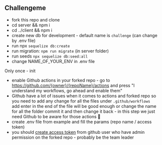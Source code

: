 ## Challengeme


- fork this repo and clone
- cd server && npm i
- cd ../client && npm i
- create new db for development - default name is `challenge` (can change by .env file)
- run npx `sequelize db:create`
- run migration: `npm run migrate` (in server folder)
- run seeds `npx sequelize db:seed:all`
- change NAME_OF_YOUR_ENV in .env file

Only once - init
- enable Github actions in your forked repo - go to https://github.com/{owner}/{repoName}/actions and press "I understand my workflows, go ahead and enable them"
- Github have a lot of issues when it comes to actions and forked repo so you need to add any change for all the files under `.github/workflows` add enter in the end of the file will be good enough or change the name for all the folder commit it and then change it back - in this step we just need Github to be aware for those actions 🥵
- create .env file from example and fill the params (repo name / access token)
- you should [create access token](https://docs.github.com/en/free-pro-team@latest/github/authenticating-to-github/creating-a-personal-access-token) from github user who have admin permission on the forked repo - probably be the team leader



